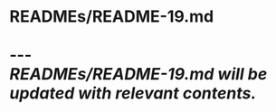 # READMEs/README-19.md <br><br> --- <br> _READMEs/README-19.md will be updated with relevant contents._